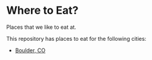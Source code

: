 # Where to Eat?

Places that we like to eat at.

This repository has places to eat for the following cities:

* [Boulder, CO](/locations/boulder)
